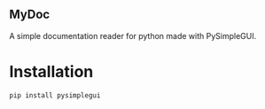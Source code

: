 ## MyDoc
A simple documentation reader for python made with PySimpleGUI.  

# Installation  
```
pip install pysimplegui
```
